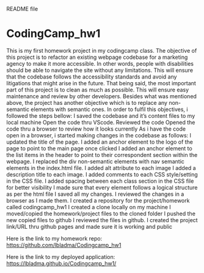 README file
# CodingCamp_hw1
This is my first homework project in my codingcamp class.
The objective of this project is to refactor an existing webpage codebase for a marketing agency to make it more accessible.
In other words, people with disabilities should be able to navigate the site without any limitations.
This will ensure that the codebase follows the accessibility standards and avoid any litigations that might arise in the future.
That being said, the most important part of this project is to clean as much as possible. This will ensure easy maintenance and review by other developers.
Besides what was mentioned above, the project has another objective which is to replace any non-semantic elements with semantic ones.
In order to fulfil this objectives, i followed the steps bellow:
I saved the codebase and it’s content files to my local machine
Open the code thru VScode. 
Reviewed the code
Opened the code thru a browser to review how it looks currently 
As i have the code open in a browser, i started making changes in the codebase as follows:
I updated the title of the page. 
I added an anchor element to the logo of the page to point to the main page once clicked 
I added an anchor element to the list items in the header to point to their correspondent section within the webpage. 
I replaced the div non-semantic elements with nav semantic elements in the index.html file.
I added alt attribute to each image
I added a description title to each image. 
I added comments to each CSS style/setting in the CSS file. 
I added spacing between each class section in the CSS file for better visibility
I made sure that every element follows a logical structure as per the html file
I saved all my changes. 
I reviewed the changes in a browser as I made them. 
I created a repository for the project/homework called codingcamp_hw1
I created a clone locally on my machine
I moved/copied the homework/project files to the cloned folder
I pushed the new copied files to github
I reviewed the files in github. 
I created the project link/URL thru github pages and made sure it is working and public 
 
 
 
Here is the link to my homework repo: https://github.com/lbladma/Codingcamp_hw1
 
Here is the link to my deployed application: https://lbladma.github.io/Codingcamp_hw1/
 
 
 

